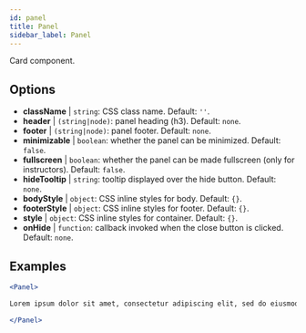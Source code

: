 ```yaml
---
id: panel 
title: Panel
sidebar_label: Panel
---
```


Card component.

## Options

* __className__ | `string`: CSS class name. Default: `''`.
* __header__ | `(string|node)`: panel heading (h3). Default: `none`.
* __footer__ | `(string|node)`: panel footer. Default: `none`.
* __minimizable__ | `boolean`: whether the panel can be minimized. Default: `false`.
* __fullscreen__ | `boolean`: whether the panel can be made fullscreen (only for instructors). Default: `false`.
* __hideTooltip__ | `string`: tooltip displayed over the hide button. Default: `none`.
* __bodyStyle__ | `object`: CSS inline styles for body. Default: `{}`.
* __footerStyle__ | `object`: CSS inline styles for footer. Default: `{}`.
* __style__ | `object`: CSS inline styles for container. Default: `{}`.
* __onHide__ | `function`: callback invoked when the close button is clicked. Default: `none`.


## Examples

```jsx live
<Panel>

Lorem ipsum dolor sit amet, consectetur adipiscing elit, sed do eiusmod tempor incididunt ut labore et dolore magna aliqua. Ut enim ad minim veniam, quis nostrud exercitation ullamco laboris nisi ut aliquip ex ea commodo consequat. Duis aute irure dolor in reprehenderit in voluptate velit esse cillum dolore eu fugiat nulla pariatur. Excepteur sint occaecat cupidatat non proident, sunt in culpa qui officia deserunt mollit anim id est laborum.

</Panel>
``` 

